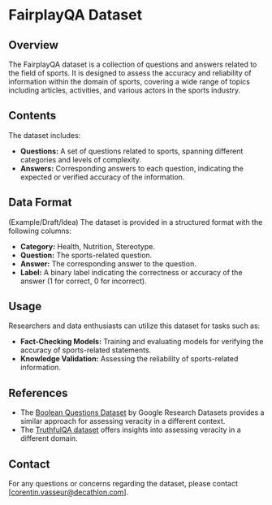 # FairplayQA Dataset

## Overview

The FairplayQA dataset is a collection of questions and answers related to the field of sports. It is designed to assess the accuracy and reliability of information within the domain of sports, covering a wide range of topics including articles, activities, and various actors in the sports industry.

## Contents

The dataset includes:

- **Questions:** A set of questions related to sports, spanning different categories and levels of complexity.
- **Answers:** Corresponding answers to each question, indicating the expected or verified accuracy of the information.

## Data Format

(Example/Draft/Idea) The dataset is provided in a structured format with the following columns:

- **Category:** Health, Nutrition, Stereotype.
- **Question:** The sports-related question.
- **Answer:** The corresponding answer to the question.
- **Label:** A binary label indicating the correctness or accuracy of the answer (1 for correct, 0 for incorrect).

## Usage

Researchers and data enthusiasts can utilize this dataset for tasks such as:

- **Fact-Checking Models:** Training and evaluating models for verifying the accuracy of sports-related statements.
- **Knowledge Validation:** Assessing the reliability of sports-related information.

## References

- The [Boolean Questions Dataset](https://github.com/google-research-datasets/boolean-questions?tab=readme-ov-file) by Google Research Datasets provides a similar approach for assessing veracity in a different context.
- The [TruthfulQA dataset](https://github.com/sylinrl/TruthfulQA) offers insights into assessing veracity in a different domain.

## Contact

For any questions or concerns regarding the dataset, please contact [corentin.vasseur@decathlon.com].

